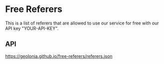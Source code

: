 # Free Referers

This is a list of referers that are allowed to use our service for free with our API key "YOUR-API-KEY".

## API

https://geolonia.github.io/free-referers/referers.json
